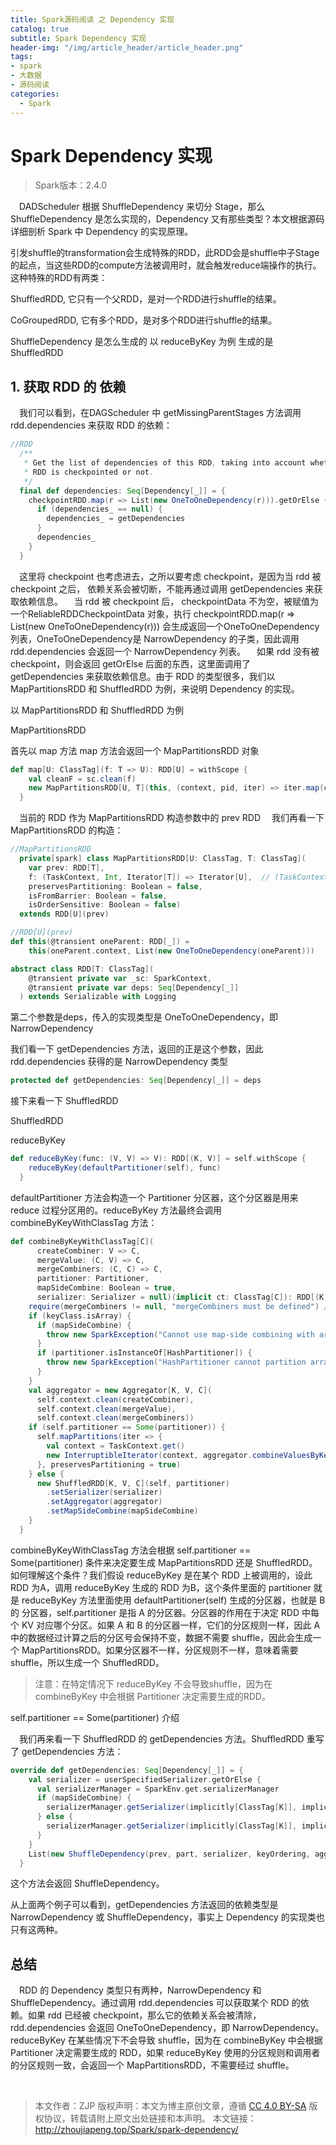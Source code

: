 ```yaml
---
title: Spark源码阅读 之 Dependency 实现
catalog: true
subtitle: Spark Dependency 实现
header-img: "/img/article_header/article_header.png"
tags:
- spark
- 大数据
- 源码阅读
categories:
  - Spark
---
```


# Spark Dependency 实现

> Spark版本：2.4.0

&emsp;DADScheduler 根据 ShuffleDependency 来切分 Stage，那么 ShuffleDependency 是怎么实现的，Dependency 又有那些类型？本文根据源码详细剖析 Spark 中 Dependency 的实现原理。


  引发shuffle的transformation会生成特殊的RDD，此RDD会是shuffle中子Stage的起点，当这些RDD的compute方法被调用时，就会触发reduce端操作的执行。这种特殊的RDD有两类：

ShuffledRDD, 它只有一个父RDD，是对一个RDD进行shuffle的结果。

CoGroupedRDD, 它有多个RDD，是对多个RDD进行shuffle的结果。

ShuffleDependency 是怎么生成的
以 reduceByKey 为例 生成的是 ShuffledRDD    


## 1. 获取 RDD 的 依赖

&emsp;我们可以看到，在DAGScheduler 中 getMissingParentStages 方法调用 rdd.dependencies 来获取 RDD 的依赖：
```scala
//RDD
  /**
   * Get the list of dependencies of this RDD, taking into account whether the
   * RDD is checkpointed or not.
   */
  final def dependencies: Seq[Dependency[_]] = {
    checkpointRDD.map(r => List(new OneToOneDependency(r))).getOrElse {
      if (dependencies_ == null) {
        dependencies_ = getDependencies
      }
      dependencies_
    }
  }
  ```
&emsp;这里将 checkpoint 也考虑进去，之所以要考虑 checkpoint，是因为当 rdd 被 checkpoint 之后， 依赖关系会被切断，不能再通过调用 getDependencies 来获取依赖信息。
&emsp;当 rdd 被 checkpoint 后， checkpointData 不为空，被赋值为一个ReliableRDDCheckpointData 对象，执行 checkpointRDD.map(r => List(new OneToOneDependency(r))) 会生成返回一个OneToOneDependency 列表，OneToOneDependency是 NarrowDependency 的子类，因此调用 rdd.dependencies 会返回一个 NarrowDependency 列表。
&emsp;如果 rdd 没有被checkpoint，则会返回 getOrElse 后面的东西，这里面调用了 getDependencies 来获取依赖信息。由于 RDD 的类型很多，我们以 MapPartitionsRDD 和 ShuffledRDD 为例，来说明 Dependency 的实现。

以 MapPartitionsRDD 和 ShuffledRDD 为例


MapPartitionsRDD

首先以 map 方法   map 方法会返回一个 MapPartitionsRDD 对象
```scala
def map[U: ClassTag](f: T => U): RDD[U] = withScope {
    val cleanF = sc.clean(f)
    new MapPartitionsRDD[U, T](this, (context, pid, iter) => iter.map(cleanF))
  }
```

&emsp;当前的 RDD 作为 MapPartitionsRDD 构造参数中的 prev RDD
&emsp;我们再看一下 MapPartitionsRDD 的构造：
```scala
//MapPartitionsRDD
  private[spark] class MapPartitionsRDD[U: ClassTag, T: ClassTag](
    var prev: RDD[T],
    f: (TaskContext, Int, Iterator[T]) => Iterator[U],  // (TaskContext, partition index, iterator)
    preservesPartitioning: Boolean = false,
    isFromBarrier: Boolean = false,
    isOrderSensitive: Boolean = false)
  extends RDD[U](prev)

//RDD[U](prev)
def this(@transient oneParent: RDD[_]) =
    this(oneParent.context, List(new OneToOneDependency(oneParent)))

abstract class RDD[T: ClassTag](
    @transient private var _sc: SparkContext,
    @transient private var deps: Seq[Dependency[_]]
  ) extends Serializable with Logging 
```
第二个参数是deps，传入的实现类型是 OneToOneDependency，即 NarrowDependency

我们看一下 getDependencies 方法，返回的正是这个参数，因此 rdd.dependencies 获得的是 NarrowDependency 类型
```scala
protected def getDependencies: Seq[Dependency[_]] = deps
```


接下来看一下 ShuffledRDD



ShuffledRDD

reduceByKey
```scala
def reduceByKey(func: (V, V) => V): RDD[(K, V)] = self.withScope {
    reduceByKey(defaultPartitioner(self), func)
  } 
```

defaultPartitioner 方法会构造一个 Partitioner 分区器，这个分区器是用来 reduce 过程分区用的。reduceByKey 方法最终会调用 combineByKeyWithClassTag 方法：

```scala
def combineByKeyWithClassTag[C](
      createCombiner: V => C,
      mergeValue: (C, V) => C,
      mergeCombiners: (C, C) => C,
      partitioner: Partitioner,
      mapSideCombine: Boolean = true,
      serializer: Serializer = null)(implicit ct: ClassTag[C]): RDD[(K, C)] = self.withScope {
    require(mergeCombiners != null, "mergeCombiners must be defined") // required as of Spark 0.9.0
    if (keyClass.isArray) {
      if (mapSideCombine) {
        throw new SparkException("Cannot use map-side combining with array keys.")
      }
      if (partitioner.isInstanceOf[HashPartitioner]) {
        throw new SparkException("HashPartitioner cannot partition array keys.")
      }
    }
    val aggregator = new Aggregator[K, V, C](
      self.context.clean(createCombiner),
      self.context.clean(mergeValue),
      self.context.clean(mergeCombiners))
    if (self.partitioner == Some(partitioner)) {
      self.mapPartitions(iter => {
        val context = TaskContext.get()
        new InterruptibleIterator(context, aggregator.combineValuesByKey(iter, context))
      }, preservesPartitioning = true)
    } else {
      new ShuffledRDD[K, V, C](self, partitioner)
        .setSerializer(serializer)
        .setAggregator(aggregator)
        .setMapSideCombine(mapSideCombine)
    }
  }
```
combineByKeyWithClassTag 方法会根据 self.partitioner == Some(partitioner)  条件来决定要生成 MapPartitionsRDD 还是 ShuffledRDD。如何理解这个条件？我们假设 reduceByKey 是在某个 RDD 上被调用的，设此 RDD 为A，调用 reduceByKey 生成的 RDD 为B，这个条件里面的 partitioner 就是 reduceByKey 方法里面使用 defaultPartitioner(self) 生成的分区器，也就是 B 的 分区器，self.partitioner 是指 A 的分区器。分区器的作用在于决定 RDD 中每个 KV 对应哪个分区。如果 A 和 B 的分区器一样，它们的分区规则一样，因此 A 中的数据经过计算之后的分区号会保持不变，数据不需要 shuffle，因此会生成一个 MapPartitionsRDD。如果分区器不一样，分区规则不一样，意味着需要 shuffle，所以生成一个 ShuffledRDD。

> 注意：在特定情况下 reduceByKey 不会导致shuffle，因为在 combineByKey 中会根据 Partitioner 决定需要生成的RDD。

self.partitioner == Some(partitioner) 介绍

&emsp;我们再来看一下 ShuffledRDD 的 getDependencies 方法。ShuffledRDD 重写了 getDependencies 方法：
```scala
override def getDependencies: Seq[Dependency[_]] = {
    val serializer = userSpecifiedSerializer.getOrElse {
      val serializerManager = SparkEnv.get.serializerManager
      if (mapSideCombine) {
        serializerManager.getSerializer(implicitly[ClassTag[K]], implicitly[ClassTag[C]])
      } else {
        serializerManager.getSerializer(implicitly[ClassTag[K]], implicitly[ClassTag[V]])
      }
    }
    List(new ShuffleDependency(prev, part, serializer, keyOrdering, aggregator, mapSideCombine))
  }

```
这个方法会返回 ShuffleDependency。


从上面两个例子可以看到，getDependencies 方法返回的依赖类型是 NarrowDependency 或 ShuffleDependency，事实上 Dependency 的实现类也只有这两种。

## 总结
&emsp;RDD 的 Dependency 类型只有两种，NarrowDependency 和 ShuffleDependency。通过调用 rdd.dependencies 可以获取某个 RDD 的依赖。如果 rdd 已经被 checkpoint，那么它的依赖关系会被清除，rdd.dependencies 会返回 OneToOneDependency，即 NarrowDependency。 reduceByKey 在某些情况下不会导致 shuffle，因为在 combineByKey 中会根据 Partitioner 决定需要生成的 RDD，如果 reduceByKey 使用的分区规则和调用者的分区规则一致，会返回一个 MapPartitionsRDD，不需要经过 shuffle。


&nbsp;
&nbsp;
>本文作者：ZJP
版权声明：本文为博主原创文章，遵循 [CC 4.0 BY-SA](http://creativecommons.org/licenses/by-sa/4.0/) 版权协议，转载请附上原文出处链接和本声明。
本文链接：http://zhoujiapeng.top/Spark/spark-dependency/

